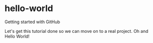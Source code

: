 # hello-world
Getting started with GitHub

Let's get this tutorial done so we can move on to a real project. Oh and Hello World!
